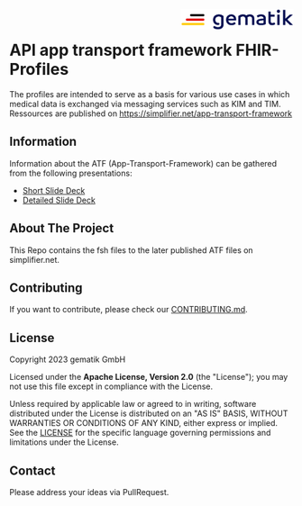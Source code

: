 <img align="right" width="200" height="37" src="Gematik_Logo_Flag.png"/> <br/>
# API app transport framework FHIR-Profiles

The profiles are intended to serve as a basis for various use cases in which medical data is exchanged via messaging services such as KIM and TIM.
Ressources are published on https://simplifier.net/app-transport-framework

## Information
Information about the ATF (App-Transport-Framework) can be gathered from the following presentations:

* [Short Slide Deck](https://gematik.github.io/api-app-transport-framework/slides/atf-presentation/ATF_Presentation_Short.html)
* [Detailed Slide Deck](https://gematik.github.io/api-app-transport-framework/slides/atf-presentation/ATF_Presentation_Detail.html)

## About The Project
This Repo contains the fsh files to the later published ATF files on simplifier.net.

## Contributing

If you want to contribute, please check our [CONTRIBUTING.md](./CONTRIBUTING.md).

## License

Copyright 2023 gematik GmbH

Licensed under the **Apache License, Version 2.0** (the "License"); you may not use this file except in compliance with the License.

Unless required by applicable law or agreed to in writing, software distributed under the License is distributed on an "AS IS" BASIS, WITHOUT WARRANTIES OR CONDITIONS OF ANY KIND, either express or implied. See the [LICENSE](./LICENSE) for the specific language governing permissions and limitations under the License.

## Contact

Please address your ideas via PullRequest.
